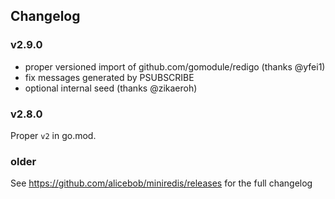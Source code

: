 ## Changelog

### v2.9.0

- proper versioned import of github.com/gomodule/redigo (thanks @yfei1)
- fix messages generated by PSUBSCRIBE
- optional internal seed (thanks @zikaeroh)

### v2.8.0

Proper `v2` in go.mod.

### older

See https://github.com/alicebob/miniredis/releases for the full changelog
